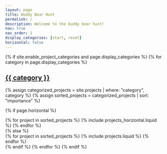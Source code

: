 ```yaml
---
layout: page
title: Buddy Bear Hunt
permalink: /
description: Welcome to the buddy bear hunt!
nav: true
nav_order: 1
display_categories: [start, reset]
horizontal: false
---
```



















<!-- pages/projects.md -->
<div class="projects">
{% if site.enable_project_categories and page.display_categories %}
  <!-- Display categorized projects -->
  {% for category in page.display_categories %}
  <a id="{{ category }}" href=".#{{ category }}">
    <h2 class="category">{{ category }}</h2>
  </a>
  {% assign categorized_projects = site.projects | where: "category", category %}
  {% assign sorted_projects = categorized_projects | sort: "importance" %}

  <!-- Generate cards for each project -->
  {% if page.horizontal %}
  <div class="container">
    <div class="row row-cols-1 centerhorizontal">
    {% for project in sorted_projects %}
      {% include projects_horizontal.liquid %}
    {% endfor %}
    </div>
  </div>
  {% else %}
  <div class="row row-cols-1 row-cols-md-3 centerhorizontal">
    {% for project in sorted_projects %}
      {% include projects.liquid %}
    {% endfor %}
  </div>
  {% endif %}
  {% endfor %}  
{% endif %}


